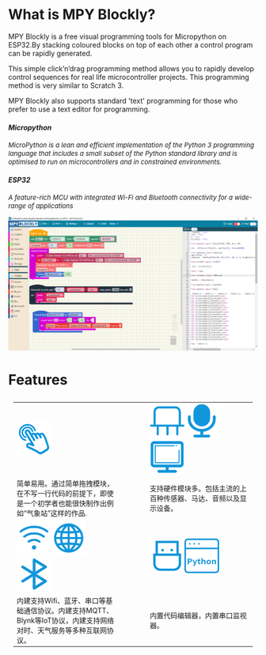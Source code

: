# What is MPY Blockly?
MPY Blockly is a free visual  programming tools for Micropython on ESP32.By stacking coloured blocks on top of each other a control program can be rapidly generated. 

This simple click’n’drag programming method allows you to rapidly develop control sequences for real life microcontroller projects. This programming method is very similar to Scratch 3.

MPY Blockly also supports standard  'text' programming for those who prefer to use a text editor for programming. 

#### *Micropython*
*<font size=2>MicroPython is a lean and efficient implementation of the Python 3 programming language that includes a small subset of the Python standard library and is optimised to run on microcontrollers and in constrained environments.</font>*

#### *ESP32*
*<font size=2>A feature-rich MCU with integrated Wi-Fi and Bluetooth connectivity for a wide-range of applications</font>*

<img src="./assets/screenshot1.png"/>

# Features

<table width='100%'  style="padding:10px;border:0px">
  <tr>
    <td style="width:40%;"><img src="./assets/fi1.png" width="70"></td>
    <td width="10%"></td>
    <td style="width:40%;"><img src="./assets/fi2_1.png" width="70"><img src="./assets/fi2_2.png" width="70"><img src="./assets/fi2_3.png" width="70"></td>
  </tr>
  <tr>
    <td style="width:40%;">简单易用。通过简单拖拽模块，在不写一行代码的前提下，即使是一个初学者也能很快制作出例如“气象站”这样的作品.<br/></td>
    <td width="10%"></td>
    <td style="width:40%;">支持硬件模块多。包括主流的上百种传感器、马达、音频以及显示设备。<br/></td>
  </tr>
  <tr>
    <td style="width:40%;"><img src="./assets/fi3_1.png" width="70"><img src="./assets/fi3_2.png" width="70"><img src="./assets/fi3_3.png" width="70"></td>
    <td width="10%"></td>
    <td style="width:40%;"><img src="./assets/fi4_1.png" width="70"><img src="./assets/fi4_2.png" width="70"></td>
  </tr>
  <tr>
    <td style="width:40%;">内建支持Wifi、蓝牙、串口等基础通信协议。内建支持MQTT、Blynk等IoT协议，内建支持网络对时、天气服务等多种互联网协议。</td>
    <td width="10%"></td>
    <td style="width:40%;">内置代码编辑器，内置串口监视器。<br/></td>
  </tr>
</table>
